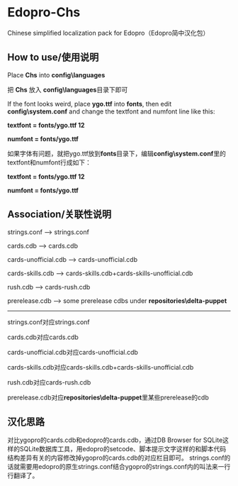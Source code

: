 # Edopro-Chs
Chinese simplified localization pack for Edopro（Edopro简中汉化包）
## How to use/使用说明
Place **Chs** into **config\languages**

把 **Chs** 放入 **config\languages**目录下即可

If the font looks weird, place **ygo.ttf** into **fonts**, then edit **config\system.conf** and change the textfont and numfont line like this:

**textfont = fonts/ygo.ttf 12**

**numfont = fonts/ygo.ttf**

如果字体有问题，就把ygo.ttf放到**fonts**目录下，编辑**config\system.conf**里的textfont和numfont行成如下：

**textfont = fonts/ygo.ttf 12**

**numfont = fonts/ygo.ttf**
## Association/关联性说明
strings.conf --> strings.conf

cards.cdb --> cards.cdb

cards-unofficial.cdb --> cards-unofficial.cdb

cards-skills.cdb --> cards-skills.cdb+cards-skills-unofficial.cdb

rush.cdb --> cards-rush.cdb

prerelease.cdb --> some prerelease cdbs under **repositories\delta-puppet**

---
strings.conf对应strings.conf

cards.cdb对应cards.cdb

cards-unofficial.cdb对应cards-unofficial.cdb

cards-skills.cdb对应cards-skills.cdb+cards-skills-unofficial.cdb

rush.cdb对应cards-rush.cdb

prerelease.cdb对应**repositories\delta-puppet**里某些prerelease的cdb
## 汉化思路
对比ygopro的cards.cdb和edopro的cards.cdb，通过DB Browser for SQLite这样的SQLite数据库工具，用edopro的setcode、脚本提示文字这样的和脚本代码结构差异有关的内容修改掉ygopro的cards.cdb的对应栏目即可。
strings.conf的话就需要用edopro的原生strings.conf结合ygopro的strings.conf内的叫法来一行行翻译了。
